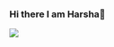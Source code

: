 ### Hi there I am Harsha👋


<a href='linkedin.com/in/harsha-narayan-896b5319a'><img src="https://img.icons8.com/fluent/24/000000/linkedin-2.png"/></a>



<!--
**hhn20/hhn20** is a ✨ _special_ ✨ repository because its `README.md` (this file) appears on your GitHub profile.

Here are some ideas to get you started:

- 🔭 I’m currently working on ...
- 🌱 I’m currently learning ...
- 👯 I’m looking to collaborate on ...
- 🤔 I’m looking for help with ...
- 💬 Ask me about ...
- 📫 How to reach me: ...
- 😄 Pronouns: ...
- ⚡ Fun fact: ...
-->
